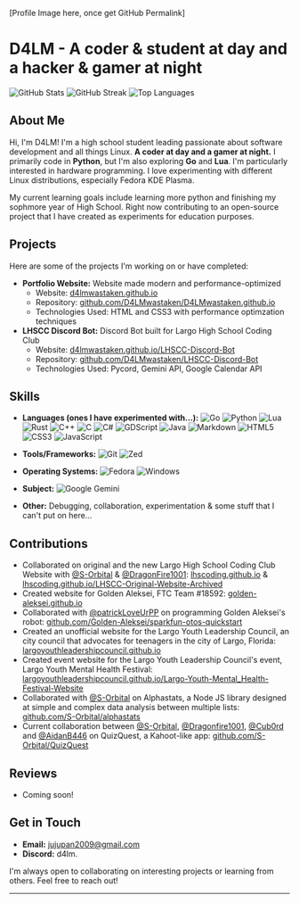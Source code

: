 [Profile Image here, once get GitHub Permalink]

# D4LM - A coder & student at day and a hacker & gamer at night

![GitHub Stats](https://github-readme-stats.vercel.app/api?username=D4LMwastaken&theme=midnight-purple&show_icons=true&hide_border=true&count_private=true)
![GitHub Streak](https://streak-stats.demolab.com?user=D4LMwastaken&theme=midnight-purple&hide_border=true)
![Top Languages](https://github-readme-stats.vercel.app/api/top-langs/?username=D4LMwastaken&theme=midnight-purple&show_icons=true&hide_border=true&layout=compact)

## About Me

Hi, I'm D4LM! I'm a high school student leading passionate about software development and all things Linux. **A coder at day and a gamer at night.** I primarily code in **Python**, but I'm also exploring **Go** and **Lua**. I'm particularly interested in hardware programming.  I love experimenting with different Linux distributions, especially Fedora KDE Plasma.

My current learning goals include learning more python and finishing my sophmore year of High School. Right now contributing to an open-source project that I have created as experiments for education purposes.

## Projects

Here are some of the projects I'm working on or have completed:

<!--Note: All links are shown without https://--->
*   **Portfolio Website:**  Website made modern and performance-optimized
    * Website: [d4lmwastaken.github.io](https://d4lmwastaken.github.io/)
    * Repository: [github.com/D4LMwastaken/D4LMwastaken.github.io](https://github.com/D4LMwastaken/D4LMwastaken.github.io) 
    * Technologies Used: HTML and CSS3 with performance optimzation techniques
*   **LHSCC Discord Bot:**  Discord Bot built for Largo High School Coding Club
    * Website: [d4lmwastaken.github.io/LHSCC-Discord-Bot](https://d4lmwastaken.github.io/LHSCC-Discord-Bot/)
    * Repository: [github.com/D4LMwastaken/LHSCC-Discord-Bot](https://github.com/D4LMwastaken/LHSCC-Discord-Bot)
    * Technologies Used: Pycord, Gemini API, Google Calendar API


## Skills

*   **Languages (ones I have experimented with...):** ![Go](https://img.shields.io/badge/go-%2300ADD8.svg?style=for-the-badge&logo=go&logoColor=white) ![Python](https://img.shields.io/badge/python-3670A0?style=for-the-badge&logo=python&logoColor=ffdd54) ![Lua](https://img.shields.io/badge/lua-%232C2D72.svg?style=for-the-badge&logo=lua&logoColor=white) ![Rust](https://img.shields.io/badge/rust-%23000000.svg?style=for-the-badge&logo=rust&logoColor=white) ![C++](https://img.shields.io/badge/c++-%2300599C.svg?style=for-the-badge&logo=c%2B%2B&logoColor=white) ![C](https://img.shields.io/badge/c-%2300599C.svg?style=for-the-badge&logo=c&logoColor=white) ![C#](https://img.shields.io/badge/c%23-%23239120.svg?style=for-the-badge&logo=csharp&logoColor=white) ![GDScript](https://img.shields.io/badge/GDScript-%2374267B.svg?style=for-the-badge&logo=godotengine&logoColor=white) ![Java](https://img.shields.io/badge/java-%23ED8B00.svg?style=for-the-badge&logo=openjdk&logoColor=white) ![Markdown](https://img.shields.io/badge/markdown-%23000000.svg?style=for-the-badge&logo=markdown&logoColor=white) ![HTML5](https://img.shields.io/badge/html5-%23E34F26.svg?style=for-the-badge&logo=html5&logoColor=white) ![CSS3](https://img.shields.io/badge/css3-%231572B6.svg?style=for-the-badge&logo=css3&logoColor=white) ![JavaScript](https://img.shields.io/badge/javascript-%23323330.svg?style=for-the-badge&logo=javascript&logoColor=%23F7DF1E)

*   **Tools/Frameworks:** ![Git](https://img.shields.io/badge/git-%23F05033.svg?style=for-the-badge&logo=git&logoColor=white) ![Zed](https://img.shields.io/badge/zedindustries-084CCF.svg?style=for-the-badge&logo=zedindustries&logoColor=white) 
*   **Operating Systems:** ![Fedora](https://img.shields.io/badge/Fedora-294172?style=for-the-badge&logo=fedora&logoColor=white) ![Windows](https://img.shields.io/badge/Windows-0078D6?style=for-the-badge&logo=windows&logoColor=white)
*   **Subject:** ![Google Gemini](https://img.shields.io/badge/google%20gemini-8E75B2?style=for-the-badge&logo=google%20gemini&logoColor=white)
*   **Other:** Debugging, collaboration, experimentation & some stuff that I can't put on here...

## Contributions

*  Collaborated on original and the new Largo High School Coding Club Website with [@S-Orbital](https://github.com/S-Orbital) & [@DragonFire1001](https://github.com/DragonFire1001): [lhscoding.github.io](https://lhscoding.github.io/) & [lhscoding.github.io/LHSCC-Original-Website-Archived](https://lhscoding.github.io/LHSCC-Original-Website-Archived-/)
* Created website for Golden Aleksei, FTC Team #18592: [golden-aleksei.github.io](https://golden-aleksei.github.io/)
* Collaborated with [@patrickLoveUrPP](https://github.com/patrickLovesUrPP) on programming Golden Aleksei's robot: [github.com/Golden-Aleksei/sparkfun-otos-quickstart](https://github.com/Golden-Aleksei/sparkfun-otos-quickstart)
* Created an unofficial website for the Largo Youth Leadership Council, an city council that advocates for teenagers in the city of Largo, Florida: [largoyouthleadershipcouncil.github.io](https://largoyouthleadershipcouncil.github.io/)
* Created event website for the Largo Youth Leadership Council's event, Largo Youth Mental Health Festival: [largoyouthleadershipcouncil.github.io/Largo-Youth-Mental_Health-Festival-Website](https://largoyouthleadershipcouncil.github.io/Largo-Youth-Mental-Health-Festival-Website/)
* Collaborated with [@S-Orbital](https://github.com/S-Orbital) on Alphastats, a Node JS library designed at simple and complex data analysis between multiple lists: [github.com/S-Orbital/alphastats](https://github.com/S-Orbital/alphastats)
* Current collaboration between [@S-Orbital](https://github.com/S-Orbital), [@Dragonfire1001](https://github.com/Dragonfire1001), [@Cub0rd](https://github.com/Cub0rd) and [@AidanB446](https://github.com/AidanB446) on QuizQuest, a Kahoot-like app: [github.com/S-Orbital/QuizQuest](https://github.com/S-Orbital/QuizQuest)

## Reviews
* Coming soon!

## Get in Touch

*   **Email:** jujupan2009@gmail.com
*   **Discord:** d4lm.

I'm always open to collaborating on interesting projects or learning from others. Feel free to reach out!

---